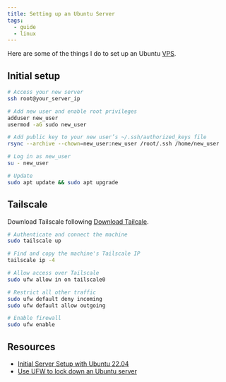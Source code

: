 ```yaml
---
title: Setting up an Ubuntu Server
tags:
  - guide
  - linux
---
```


Here are some of the things I do to set up an Ubuntu [VPS](vps).

## Initial setup

```bash
# Access your new server
ssh root@your_server_ip

# Add new user and enable root privileges
adduser new_user
usermod -aG sudo new_user

# Add public key to your new user’s ~/.ssh/authorized_keys file
rsync --archive --chown=new_user:new_user /root/.ssh /home/new_user

# Log in as new_user
su - new_user

# Update
sudo apt update && sudo apt upgrade
```

## Tailscale

Download Tailscale following [Download Tailcale](https://tailscale.com/download).

```bash
# Authenticate and connect the machine
sudo tailscale up

# Find and copy the machine's Tailscale IP
tailscale ip -4

# Allow access over Tailscale
sudo ufw allow in on tailscale0

# Restrict all other traffic
sudo ufw default deny incoming
sudo ufw default allow outgoing

# Enable firewall
sudo ufw enable
```

## Resources

- [Initial Server Setup with Ubuntu 22.04](https://www.digitalocean.com/community/tutorials/initial-server-setup-with-ubuntu-22-04)
- [Use UFW to lock down an Ubuntu server](https://tailscale.com/kb/1077/secure-server-ubuntu-18-04/)

